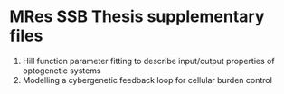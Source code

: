 # MRes SSB Thesis supplementary files
1. Hill function parameter fitting to describe input/output properties of optogenetic systems 
2. Modelling a cybergenetic feedback loop for cellular burden control
